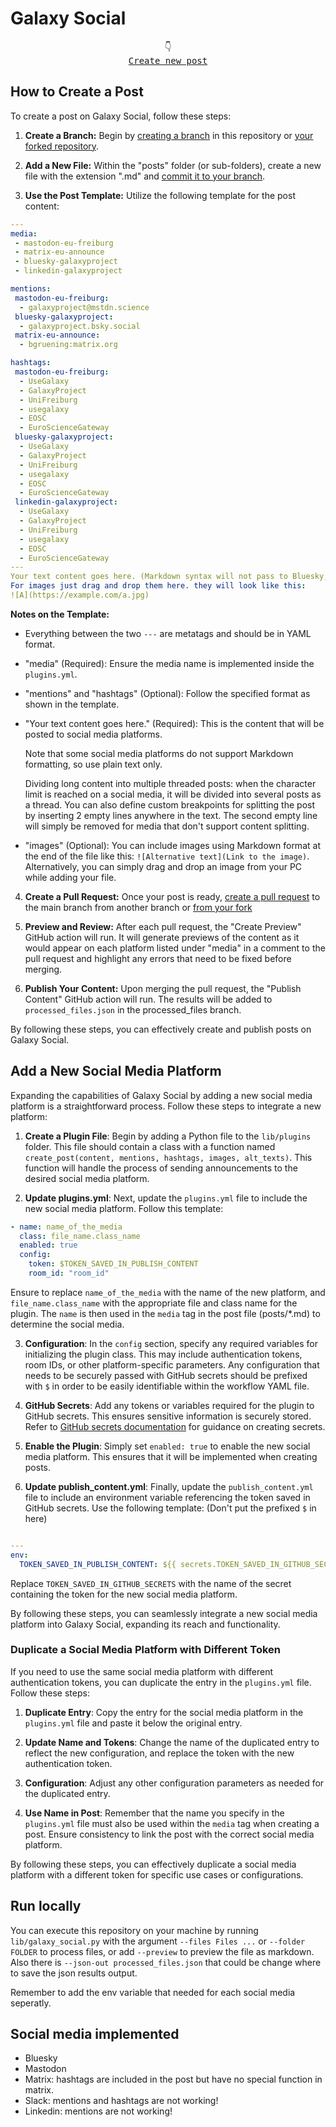 ﻿# Galaxy Social

<div align="center">
      👇</br>
      <kbd><a href="../../new/main/?filename=posts/2024/<your-path>.md&value=---%0Amedia:%0A - mastodon-eu-freiburg%0A - matrix-eu-announce%0A - bluesky-galaxyproject%0A - linkedin-galaxyproject%0A%0Amentions:%0A mastodon-eu-freiburg:%0A%20 - galaxyproject@mstdn.science%0A bluesky-galaxyproject:%0A%20 - galaxyproject.bsky.social%0A matrix-eu-announce:%0A%20 - bgruening:matrix.org%0A%0Ahashtags:%0A mastodon-eu-freiburg:%0A%20 - UseGalaxy%0A%20 - GalaxyProject%0A%20 - UniFreiburg%0A%20 - usegalaxy%0A%20 - EOSC%0A%20 - EuroScienceGateway%0A bluesky-galaxyproject:%0A%20 - UseGalaxy%0A%20 - GalaxyProject%0A%20 - UniFreiburg%0A%20 - usegalaxy%0A%20 - EOSC%0A%20 - EuroScienceGateway%0A linkedin-galaxyproject:%0A%20 - UseGalaxy%0A%20 - GalaxyProject%0A%20 - UniFreiburg%0A%20 - usegalaxy%0A%20 - EOSC%0A%20 - EuroScienceGateway%0A---%0AYour text content goes here. (Markdown syntax will not pass to Bluesky, Mastodon, and Linkedin!)%0AFor images just drag and drop them here. they will look like this:%0A![A](https://example.com/a.jpg)">Create new post</a></kbd>
</div>

## How to Create a Post

To create a post on Galaxy Social, follow these steps:

1. **Create a Branch:** Begin by [creating a branch](https://docs.github.com/en/pull-requests/collaborating-with-pull-requests/proposing-changes-to-your-work-with-pull-requests/creating-and-deleting-branches-within-your-repository#creating-a-branch) in this repository or [your forked repository](https://docs.github.com/en/pull-requests/collaborating-with-pull-requests/working-with-forks/fork-a-repo#forking-a-repository).

2. **Add a New File:** Within the "posts" folder (or sub-folders), create a new file with the extension ".md" and [commit it to your branch](https://docs.github.com/en/repositories/working-with-files/managing-files/creating-new-files).

3. **Use the Post Template:** Utilize the following template for the post content:

```yaml
---
media:
 - mastodon-eu-freiburg
 - matrix-eu-announce
 - bluesky-galaxyproject
 - linkedin-galaxyproject

mentions:
 mastodon-eu-freiburg:
  - galaxyproject@mstdn.science
 bluesky-galaxyproject:
  - galaxyproject.bsky.social
 matrix-eu-announce:
  - bgruening:matrix.org

hashtags:
 mastodon-eu-freiburg:
  - UseGalaxy
  - GalaxyProject
  - UniFreiburg
  - usegalaxy
  - EOSC
  - EuroScienceGateway
 bluesky-galaxyproject:
  - UseGalaxy
  - GalaxyProject
  - UniFreiburg
  - usegalaxy
  - EOSC
  - EuroScienceGateway
 linkedin-galaxyproject:
  - UseGalaxy
  - GalaxyProject
  - UniFreiburg
  - usegalaxy
  - EOSC
  - EuroScienceGateway
---
Your text content goes here. (Markdown syntax will not pass to Bluesky, Mastodon, and Linkedin!)
For images just drag and drop them here. they will look like this:
![A](https://example.com/a.jpg)
```

**Notes on the Template:**

- Everything between the two `---` are metatags and should be in YAML format.

- "media" (Required): Ensure the media name is implemented inside the `plugins.yml`.

- "mentions" and "hashtags" (Optional): Follow the specified format as shown in the template.

- "Your text content goes here." (Required): This is the content that will be posted to social media platforms.

  Note that some social media platforms do not support Markdown formatting, so use plain text only.

  Dividing long content into multiple threaded posts: when the character limit is reached on a social media, it will be divided into several posts as a thread. You can also define custom breakpoints for splitting the post by inserting 2 empty lines anywhere in the text. The second empty line will simply be removed for media that don't support content splitting.

- "images" (Optional): You can include images using Markdown format at the end of the file like this: `![Alternative text](Link to the image)`. Alternatively, you can simply drag and drop an image from your PC while adding your file.

4. **Create a Pull Request:** Once your post is ready, [create a pull request](https://docs.github.com/en/pull-requests/collaborating-with-pull-requests/proposing-changes-to-your-work-with-pull-requests/creating-a-pull-request?tool=webui#creating-the-pull-request) to the main branch from another branch or [from your fork](https://docs.github.com/en/pull-requests/collaborating-with-pull-requests/proposing-changes-to-your-work-with-pull-requests/creating-a-pull-request-from-a-fork)

5. **Preview and Review:** After each pull request, the "Create Preview" GitHub action will run. It will generate previews of the content as it would appear on each platform listed under "media" in a comment to the pull request and highlight any errors that need to be fixed before merging.

6. **Publish Your Content:** Upon merging the pull request, the "Publish Content" GitHub action will run. The results will be added to `processed_files.json` in the processed_files branch.

By following these steps, you can effectively create and publish posts on Galaxy Social.

## Add a New Social Media Platform

Expanding the capabilities of Galaxy Social by adding a new social media platform is a straightforward process. Follow these steps to integrate a new platform:

1. **Create a Plugin File**: Begin by adding a Python file to the `lib/plugins` folder. This file should contain a class with a function named `create_post(content, mentions, hashtags, images, alt_texts)`. This function will handle the process of sending announcements to the desired social media platform.

2. **Update plugins.yml**: Next, update the `plugins.yml` file to include the new social media platform. Follow this template:

```yaml
- name: name_of_the_media
  class: file_name.class_name
  enabled: true
  config:
    token: $TOKEN_SAVED_IN_PUBLISH_CONTENT
    room_id: "room_id"
```

Ensure to replace `name_of_the_media` with the name of the new platform, and `file_name.class_name` with the appropriate file and class name for the plugin.
The `name` is then used in the `media` tag in the post file (posts/\*.md) to determine the social media.

3. **Configuration**: In the `config` section, specify any required variables for initializing the plugin class. This may include authentication tokens, room IDs, or other platform-specific parameters. Any configuration that needs to be securely passed with GitHub secrets should be prefixed with `$` in order to be easily identifiable within the workflow YAML file.

4. **GitHub Secrets**: Add any tokens or variables required for the plugin to GitHub secrets. This ensures sensitive information is securely stored. Refer to [GitHub secrets documentation](https://docs.github.com/en/actions/security-guides/using-secrets-in-github-actions#creating-secrets-for-a-repository) for guidance on creating secrets.

5. **Enable the Plugin**: Simply set `enabled: true` to enable the new social media platform. This ensures that it will be implemented when creating posts.

6. **Update publish_content.yml**: Finally, update the `publish_content.yml` file to include an environment variable referencing the token saved in GitHub secrets. Use the following template: (Don't put the prefixed `$` in here)

```yaml

---
env:
  TOKEN_SAVED_IN_PUBLISH_CONTENT: ${{ secrets.TOKEN_SAVED_IN_GITHUB_SECRETS }}
```

Replace `TOKEN_SAVED_IN_GITHUB_SECRETS` with the name of the secret containing the token for the new social media platform.

By following these steps, you can seamlessly integrate a new social media platform into Galaxy Social, expanding its reach and functionality.

### Duplicate a Social Media Platform with Different Token

If you need to use the same social media platform with different authentication tokens, you can duplicate the entry in the `plugins.yml` file. Follow these steps:

1. **Duplicate Entry**: Copy the entry for the social media platform in the `plugins.yml` file and paste it below the original entry.

2. **Update Name and Tokens**: Change the name of the duplicated entry to reflect the new configuration, and replace the token with the new authentication token.

3. **Configuration**: Adjust any other configuration parameters as needed for the duplicated entry.

4. **Use Name in Post**: Remember that the name you specify in the `plugins.yml` file must also be used within the `media` tag when creating a post. Ensure consistency to link the post with the correct social media platform.

By following these steps, you can effectively duplicate a social media platform with a different token for specific use cases or configurations.

## Run locally

You can execute this repository on your machine by running `lib/galaxy_social.py` with the argument `--files Files ...` or `--folder FOLDER` to process files, or add `--preview` to preview the file as markdown. Also there is `--json-out processed_files.json` that could be change where to save the json results output.

Remember to add the env variable that needed for each social media seperatly.

## Social media implemented

- Bluesky
- Mastodon
- Matrix: hashtags are included in the post but have no special function in matrix.
- Slack: mentions and hashtags are not working!
- Linkedin: mentions are not working!
